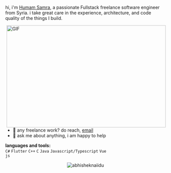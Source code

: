 hi, i'm [Humam Samra](https://humamsamra.github.io/), a passionate Fullstack freelance software engineer from Syria. i take great care in the experience, architecture, and code quality of the things I build.

  <img align="right" alt="GIF" src="https://github.com/abhisheknaiidu/abhisheknaiidu/blob/master/code.gif?raw=true" width="500" height="320" />
  
- 💼 any freelance work? do reach, [email](mailto:humamdaraya@gmail.com)
- 💬 ask me about anything, i am happy to help

**languages and tools:**  
<code>C#</code>
<code>Flutter</code>
<code>C++</code>
<code>C</code>
<code>Java</code>
<code>Javascript/Typescript</code>
<code>Vue js</code>
<p align="center"> <img src="https://github-readme-stats.vercel.app/api?username=abhisheknaiidu&show_icons=true&theme=gotham" alt="abhisheknaiidu" />
